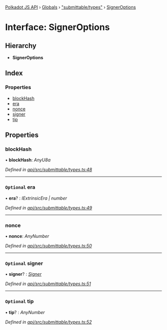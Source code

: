 [Polkadot JS API](../README.md) › [Globals](../globals.md) › ["submittable/types"](../modules/_submittable_types_.md) › [SignerOptions](_submittable_types_.signeroptions.md)

# Interface: SignerOptions

## Hierarchy

* **SignerOptions**

## Index

### Properties

* [blockHash](_submittable_types_.signeroptions.md#blockhash)
* [era](_submittable_types_.signeroptions.md#optional-era)
* [nonce](_submittable_types_.signeroptions.md#nonce)
* [signer](_submittable_types_.signeroptions.md#optional-signer)
* [tip](_submittable_types_.signeroptions.md#optional-tip)

## Properties

###  blockHash

• **blockHash**: *AnyU8a*

*Defined in [api/src/submittable/types.ts:48](https://github.com/polkadot-js/api/blob/3db15e73a5/packages/api/src/submittable/types.ts#L48)*

___

### `Optional` era

• **era**? : *IExtrinsicEra | number*

*Defined in [api/src/submittable/types.ts:49](https://github.com/polkadot-js/api/blob/3db15e73a5/packages/api/src/submittable/types.ts#L49)*

___

###  nonce

• **nonce**: *AnyNumber*

*Defined in [api/src/submittable/types.ts:50](https://github.com/polkadot-js/api/blob/3db15e73a5/packages/api/src/submittable/types.ts#L50)*

___

### `Optional` signer

• **signer**? : *[Signer](_types_.signer.md)*

*Defined in [api/src/submittable/types.ts:51](https://github.com/polkadot-js/api/blob/3db15e73a5/packages/api/src/submittable/types.ts#L51)*

___

### `Optional` tip

• **tip**? : *AnyNumber*

*Defined in [api/src/submittable/types.ts:52](https://github.com/polkadot-js/api/blob/3db15e73a5/packages/api/src/submittable/types.ts#L52)*
